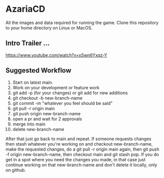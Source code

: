 
# AzariaCD
All the images and data required for running the game. Clone this repository to your home directory on Linux or MacOS.

## Intro Trailer ...
https://www.youtube.com/watch?v=xSwn6Yxqz-Y

## Suggested Workflow

1. Start on latest main.
2. Work on your development or feature work
3. git add -p (for your changes) or git add <filename> for new additions
4. git checkout -b new-branch-name
5. git commit -m "whatever you feel should be said"
6. git pull -r origin main
7. git push origin new-branch-name
8. open a pr and wait for 2 approvals
9. merge into main
10. delete new-branch-name

After that just go back to main and repeat. If someone requests changes then stash whatever you're working on and checkout new-branch-name, make the requested changes, do a git pull -r origin main again, then git push -f origin new-branch-name, then checkout main and git stash pop. If you do get in a spot where you need the changes you made, in that case just continue working on that new-branch-name and don't delete it locally, only on github.